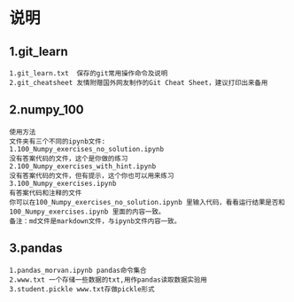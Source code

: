 说明
=====
1.git_learn
----

    1.git_learn.txt  保存的git常用操作命令及说明
    2.git_cheatsheet 友情附赠国外网友制作的Git Cheat Sheet，建议打印出来备用

2.numpy_100
----

    使用方法
    文件夹有三个不同的ipynb文件:
    1.100_Numpy_exercises_no_solution.ipynb 
    没有答案代码的文件，这个是你做的练习
    2.100_Numpy_exercises_with_hint.ipynb
    没有答案代码的文件，但有提示，这个你也可以用来练习
    3.100_Numpy_exercises.ipynb
    有答案代码和注释的文件
    你可以在100_Numpy_exercises_no_solution.ipynb 里输入代码，看看运行结果是否和100_Numpy_exercises.ipynb 里面的内容一致。
    备注：md文件是markdown文件，与ipynb文件内容一致。

3.pandas
----

    1.pandas_morvan.ipynb pandas命令集合
    2.www.txt 一个存储一些数据的txt,用作pandas读取数据实验用
    3.student.pickle www.txt存做pickle形式
